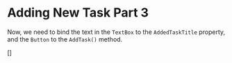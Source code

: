 ﻿Adding New Task Part 3
======================
Now, we need to bind the text in the `TextBox` to the `AddedTaskTitle` property, and the `Button` to the `AddTask()` method.

[<DothtmlExercise Initial="samples/ToDoListView_Stage2.dothtml"
                  Final="samples/ToDoListView_Stage3.dothtml"
                  DisplayName="ToDoListView.dothtml"
                  ValidatorId="Lesson2Step4Validator" />]

